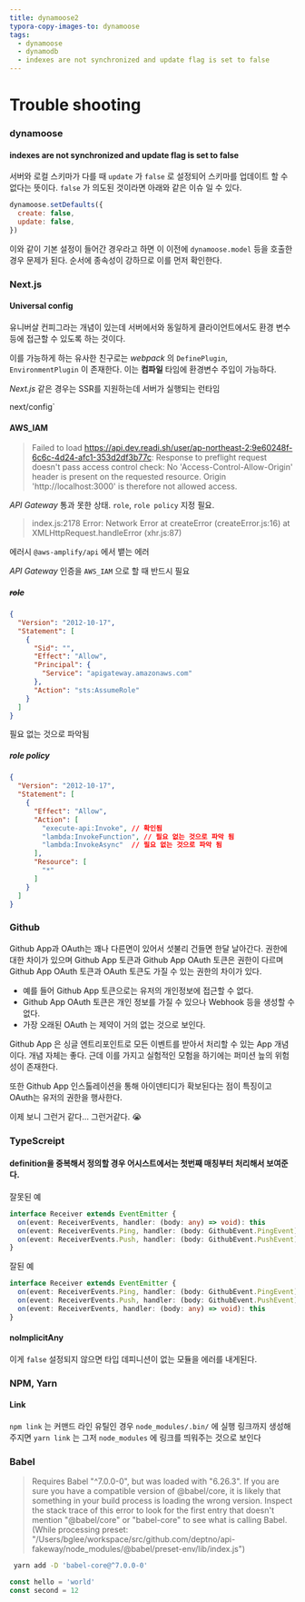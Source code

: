 ```yaml
---
title: dynamoose2
typora-copy-images-to: dynamoose
tags:
  - dynamoose
  - dynamodb
  - indexes are not synchronized and update flag is set to false
---
```


# Trouble shooting

### dynamoose

#### indexes are not synchronized and update flag is set to false

서버와 로컬 스키마가 다를 때 `update` 가 `false` 로 설정되어 스키마를 업데이트 할 수 없다는 뜻이다. `false` 가 의도된 것이라면 아래와 같은 이슈 일 수 있다.

```javascript
dynamoose.setDefaults({
  create: false,
  update: false,
})
```

이와 같이 기본 설정이 들어간 경우라고 하면 이 이전에 `dynamoose.model` 등을 호출한 경우 문제가 된다. 순서에 종속성이 강하므로 이를 먼저 확인한다.



### Next.js

#### Universal config

유니버살 컨피그라는 개념이 있는데 서버에서와 동일하게 클라이언트에서도 환경 변수 등에 접근할 수 있도록 하는 것이다.

이를 가능하게 하는 유사한 친구로는 *webpack* 의 `DefinePlugin`, `EnvironmentPlugin` 이 존재한다. 이는 **컴파일** 타임에 환경변수 주입이 가능하다.

*Next.js* 같은 경우는 SSR를 지원하는데 서버가 실행되는 런타임 

next/config`  



#### AWS_IAM

> Failed to load https://api.dev.readi.sh/user/ap-northeast-2:9e60248f-6c6c-4d24-afc1-353d2df3b77c: Response to preflight request doesn't pass access control check: No 'Access-Control-Allow-Origin' header is present on the requested resource. Origin 'http://localhost:3000' is therefore not allowed access.

*API Gateway* 통과 못한 상태. `role`, `role policy` 지정 필요.

> index.js:2178 Error: Network Error     at createError (createError.js:16)     at XMLHttpRequest.handleError (xhr.js:87)

에러시 `@aws-amplify/api` 에서 뱉는 에러

*API Gateway* 인증을 `AWS_IAM` 으로 할 때 반드시 필요

##### ~~role~~

```json
{
  "Version": "2012-10-17",
  "Statement": [
    {
      "Sid": "",
      "Effect": "Allow",
      "Principal": {
        "Service": "apigateway.amazonaws.com"
      },
      "Action": "sts:AssumeRole"
    }
  ]
}
```

필요 없는 것으로 파악됨

##### role policy

```json
{
  "Version": "2012-10-17",
  "Statement": [
    {
      "Effect": "Allow",
      "Action": [
        "execute-api:Invoke", // 확인됨
        "lambda:InvokeFunction", // 필요 없는 것으로 파악 됨
        "lambda:InvokeAsync"  // 필요 없는 것으로 파악 됨
      ],
      "Resource": [
        "*"
      ]
    }
  ]
}
```

### Github

Github App과 OAuth는 꽤나 다른면이 있어서 섯불리 건들면 한달 날아간다. 권한에 대한 차이가 있으며 Github App 토큰과 Github App OAuth 토큰은 권한이 다르며 Github App OAuth 토큰과 OAuth 토큰도 가질 수 있는 권한의 차이가 있다.

- 예를 들어 Github App 토큰으로는 유저의 개인정보에 접근할 수 없다.
- Github App OAuth 토큰은 개인 정보를 가질 수 있으나 Webhook 등을 생성할 수 없다.
- 가장 오래된 OAuth 는 제약이 거의 없는 것으로 보인다.

Github App 은 싱글 엔트리포인트로 모든 이벤트를 받아서 처리할 수 있는 App 개념이다. 개념 자체는 좋다. 근데 이를 가지고 실험적인 모험을 하기에는 퍼미션 늪의 위험성이 존재한다.

또한 Github App 인스톨레이션을 통해 아이덴티디가 확보된다는 점이 특징이고 OAuth는 유저의 권한을 행사한다.

이제 보니 그런거 같다… 그런거같다. :sob:

### TypeScreipt

#### definition을 중복해서 정의할 경우 어시스트에서는 첫번째 매칭부터 처리해서 보여준다.

잘못된 예

```typescript
interface Receiver extends EventEmitter {
  on(event: ReceiverEvents, handler: (body: any) => void): this
  on(event: ReceiverEvents.Ping, handler: (body: GithubEvent.PingEvent) => void): this
  on(event: ReceiverEvents.Push, handler: (body: GithubEvent.PushEvent) => void): this
}
```

잘된 예

```typescript
interface Receiver extends EventEmitter {
  on(event: ReceiverEvents.Ping, handler: (body: GithubEvent.PingEvent) => void): this
  on(event: ReceiverEvents.Push, handler: (body: GithubEvent.PushEvent) => void): this
  on(event: ReceiverEvents, handler: (body: any) => void): this
}
```

#### noImplicitAny

이게 `false` 설정되지 않으면 타입 데피니션이 없는 모듈을 에러를 내게된다.

### NPM, Yarn

#### Link

`npm link` 는 커맨드 라인 유틸인 경우 `node_modules/.bin/` 에 실행 링크까지 생성해주지면 `yarn link` 는 그저 `node_modules` 에 링크를 띄워주는 것으로 보인다

### Babel

>Requires Babel "^7.0.0-0", but was loaded with "6.26.3". If you are sure you have a compatible version of @babel/core, it is likely that something in your build process is loading the wrong version. Inspect the stack trace of this error to look for the first entry that doesn't mention "@babel/core" or "babel-core" to see what is calling Babel. (While processing preset: "/Users/bglee/workspace/src/github.com/deptno/api-fakeway/node_modules/@babel/preset-env/lib/index.js")

```sh
 yarn add -D 'babel-core@^7.0.0-0'
```

```javascript
const hello = 'world'
const second = 12
```
